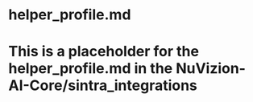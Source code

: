 # helper_profile.md
# This is a placeholder for the helper_profile.md in the NuVizion-AI-Core/sintra_integrations